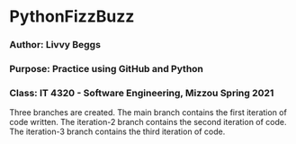 # PythonFizzBuzz
### Author: Livvy Beggs
### Purpose: Practice using GitHub and Python
### Class: IT 4320 - Software Engineering, Mizzou Spring 2021

Three branches are created. The main branch contains the first iteration of code written. The iteration-2 branch contains the second iteration of code. The iteration-3 branch contains the third iteration of code.
